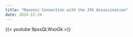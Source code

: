 ```yaml
---
title: "Masonic Connection with the JFK Assassination"
date: 2024-12-19
---
```


{{< youtube 9pxsQLWxoGk >}}
